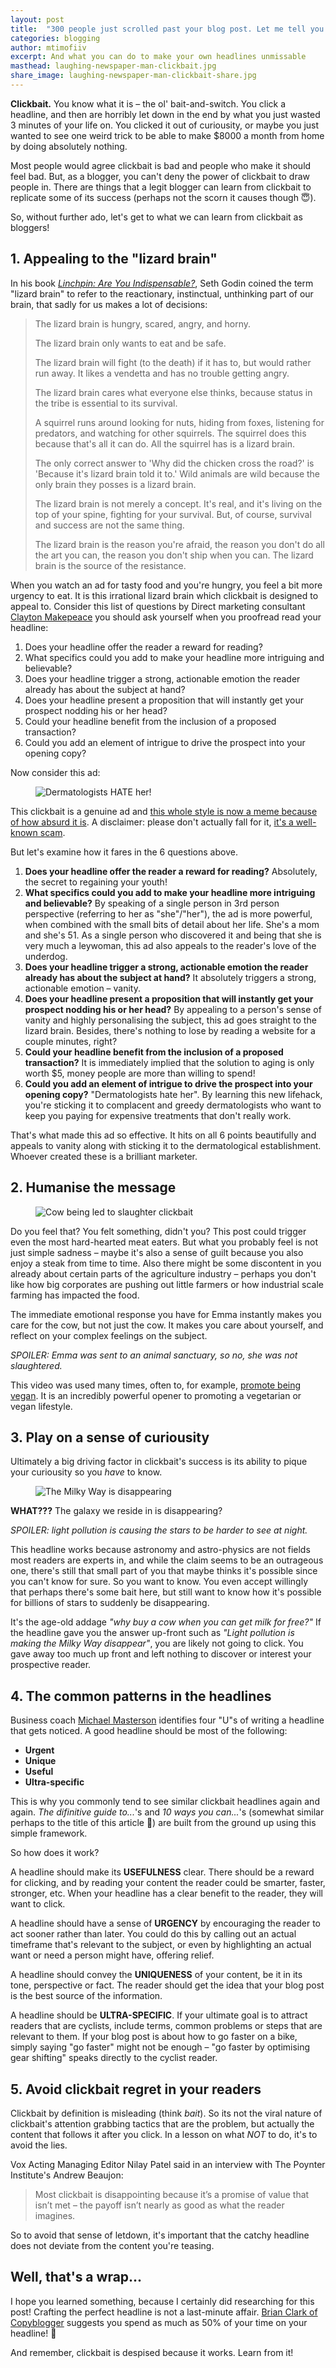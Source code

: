 ```yaml
---
layout: post
title:  "300 people just scrolled past your blog post. Let me tell you why"
categories: blogging
author: mtimofiiv
excerpt: And what you can do to make your own headlines unmissable
masthead: laughing-newspaper-man-clickbait.jpg
share_image: laughing-newspaper-man-clickbait-share.jpg
---
```


**Clickbait.** You know what it is – the ol' bait-and-switch. You click a headline, and then are horribly let down in the end by what you just wasted 3 minutes of your life on. You clicked it out of curiousity, or maybe you just wanted to see one weird trick to be able to make $8000 a month from home by doing absolutely nothing.

Most people would agree clickbait is bad and people who make it should feel bad. But, as a blogger, you can't deny the power of clickbait to draw people in. There are things that a legit blogger can learn from clickbait to replicate some of its success (perhaps not the scorn it causes though 😇).

So, without further ado, let's get to what we can learn from clickbait as bloggers!

## 1. Appealing to the "lizard brain"

In his book [_Linchpin: Are You Indispensable?_](https://www.goodreads.com/book/show/7155145-linchpin), Seth Godin coined the term "lizard brain" to refer to the reactionary, instinctual, unthinking part of our brain, that sadly for us makes a lot of decisions:

> The lizard brain is hungry, scared, angry, and horny.
>
> The lizard brain only wants to eat and be safe.
>
> The lizard brain will fight (to the death) if it has to, but would rather run away. It likes a vendetta and has no trouble getting angry.
>
> The lizard brain cares what everyone else thinks, because status in the tribe is essential to its survival.
>
> A squirrel runs around looking for nuts, hiding from foxes, listening for predators, and watching for other squirrels. The squirrel does this because that's all it can do. All the squirrel has is a lizard brain.
>
> The only correct answer to 'Why did the chicken cross the road?' is 'Because it's lizard brain told it to.' Wild animals are wild because the only brain they posses is a lizard brain.
>
> The lizard brain is not merely a concept. It's real, and it's living on the top of your spine, fighting for your survival. But, of course, survival and success are not the same thing.
>
> The lizard brain is the reason you're afraid, the reason you don't do all the art you can, the reason you don't ship when you can. The lizard brain is the source of the resistance.

When you watch an ad for tasty food and you're hungry, you feel a bit more urgency to eat. It is this irrational lizard brain which clickbait is designed to appeal to. Consider this list of questions by Direct marketing consultant [Clayton Makepeace](https://www.earlytorise.com/creating-a-power-packed-headline/) you should ask yourself when you proofread read your headline:

 1. Does your headline offer the reader a reward for reading?
 2. What specifics could you add to make your headline more intriguing and believable?
 3. Does your headline trigger a strong, actionable emotion the reader already has about the subject at hand?
 4. Does your headline present a proposition that will instantly get your prospect nodding his or her head?
 5. Could your headline benefit from the inclusion of a proposed transaction?
 6. Could you add an element of intrigue to drive the prospect into your opening copy?

Now consider this ad:

<figure>
  <img src="/assets/images/post-content/dermatologists-hate-her.jpg" alt="Dermatologists HATE her!">
</figure>

This clickbait is a genuine ad and [this whole style is now a meme because of how absurd it is](https://knowyourmeme.com/memes/trainers-hate-him). A disclaimer: please don't actually fall for it, [it's a well-known scam](https://www.wiyre.com/grocery-stores-fear-him-advertisement-and-other-scams-from-crisis-education-llc/).

But let's examine how it fares in the 6 questions above.

 1. **Does your headline offer the reader a reward for reading?** Absolutely, the secret to regaining your youth!
 2. **What specifics could you add to make your headline more intriguing and believable?** By speaking of a single person in 3rd person perspective (referring to her as "she"/"her"), the ad is more powerful, when combined with the small bits of detail about her life. She's a mom and she's 51. As a single person who discovered it and being that she is very much a leywoman, this ad also appeals to the reader's love of the underdog.
 3. **Does your headline trigger a strong, actionable emotion the reader already has about the subject at hand?** It absolutely triggers a strong, actionable emotion – vanity.
 4. **Does your headline present a proposition that will instantly get your prospect nodding his or her head?** By appealing to a person's sense of vanity and highly personalising the subject, this ad goes straight to the lizard brain. Besides, there's nothing to lose by reading a website for a couple minutes, right?
 5. **Could your headline benefit from the inclusion of a proposed transaction?** It is immediately implied that the solution to aging is only worth $5, money people are more than willing to spend!
 6. **Could you add an element of intrigue to drive the prospect into your opening copy?** "Dermatologists hate her". By learning this new lifehack, you're sticking it to complacent and greedy dermatologists who want to keep you paying for expensive treatments that don't really work.

That's what made this ad so effective. It hits on all 6 points beautifully and appeals to vanity along with sticking it to the dermatological establishment. Whoever created these is a brilliant marketer.

## 2. Humanise the message

<figure>
  <img src="/assets/images/post-content/cow-clickbait.png" alt="Cow being led to slaughter clickbait">
</figure>

Do you feel that? You felt something, didn't you? This post could trigger even the most hard-hearted meat eaters. But what you probably feel is not just simple sadness – maybe it's also a sense of guilt because you also enjoy a steak from time to time. Also there might be some discontent in you already about certain parts of the agriculture industry – perhaps you don't like how big corporates are pushing out little farmers or how industrial scale farming has impacted the food.

The immediate emotional response you have for Emma instantly makes you care for the cow, but not just the cow. It makes you care about yourself, and reflect on your complex feelings on the subject.

_SPOILER: Emma was sent to an animal sanctuary, so no, she was not slaughtered._

This video was used many times, often to, for example, [promote being vegan](https://www.kinderworld.org/videos/animal-videos/cow-crying/). It is an incredibly powerful opener to promoting a vegetarian or vegan lifestyle.

## 3. Play on a sense of curiousity

Ultimately a big driving factor in clickbait's success is its ability to pique your curiousity so you _have_ to know.

<figure>
  <img src="/assets/images/post-content/milky-way-clickbait.jpg" alt="The Milky Way is disappearing">
</figure>

**WHAT???** The galaxy we reside in is disappearing?

_SPOILER: light pollution is causing the stars to be harder to see at night._

This headline works because astronomy and astro-physics are not fields most readers are experts in, and while the claim seems to be an outrageous one, there's still that small part of you that maybe thinks it's possible since you can't know for sure. So you want to know. You even accept willingly that perhaps there's some bait here, but still want to know how it's possible for billions of stars to suddenly be disappearing.

It's the age-old addage _"why buy a cow when you can get milk for free?"_ If the headline gave you the answer up-front such as _"Light pollution is making the Milky Way disappear"_, you are likely not going to click. You gave away too much up front and left nothing to discover or interest your prospective reader.

## 4. The common patterns in the headlines

Business coach [Michael Masterson](http://www.michaelmasterson.net) identifies four "U"s of writing a headline that gets noticed. A good headline should be most of the following:

 * **Urgent**
 * **Unique**
 * **Useful**
 * **Ultra-specific**

This is why you commonly tend to see similar clickbait headlines again and again. _The difinitive guide to..._'s and _10 ways you can..._'s (somewhat similar perhaps to the title of this article 🤔) are built from the ground up using this simple framework.

So how does it work?

A headline should make its **USEFULNESS** clear. There should be a reward for clicking, and by reading your content the reader could be smarter, faster, stronger, etc. When your headline has a clear benefit to the reader, they will want to click.

A headline should have a sense of **URGENCY** by encouraging the reader to act sooner rather than later. You could do this by calling out an actual timeframe that's relevant to the subject, or even by highlighting an actual want or need a person might have, offering relief.

A headline should convey the **UNIQUENESS** of your content, be it in its tone, perspective or fact. The reader should get the idea that your blog post is the best source of the information.

A headline should be **ULTRA-SPECIFIC**. If your ultimate goal is to attract readers that are cyclists, include terms, common problems or steps that are relevant to them. If your blog post is about how to go faster on a bike, simply saying "go faster" might not be enough – "go faster by optimising gear shifting" speaks directly to the cyclist reader.

## 5. Avoid clickbait regret in your readers

Clickbait by definition is misleading (think _bait_). So its not the viral nature of clickbait's attention grabbing tactics that are the problem, but actually the content that follows it after you click. In a lesson on what _NOT_ to do, it's to avoid the lies.

Vox Acting Managing Editor Nilay Patel said in an interview with The Poynter Institute's Andrew Beaujon:

> Most clickbait is disappointing because it’s a promise of value that isn’t met – the payoff isn’t nearly as good as what the reader imagines.

So to avoid that sense of letdown, it's important that the catchy headline does not deviate from the content you're teasing.

## Well, that's a wrap...

I hope you learned something, because I certainly did researching for this post! Crafting the perfect headline is not a last-minute affair. [Brian Clark of Copyblogger](https://www.copyblogger.com/writing-headlines-that-get-results/) suggests you spend as much as 50% of your time on your headline! 🤭

And remember, clickbait is despised because it works. Learn from it!
